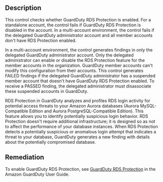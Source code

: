 ## Description

This control checks whether GuardDuty RDS Protection is enabled. For a standalone account, the control fails if GuardDuty RDS Protection is disabled in the account. In a multi-account environment, the control fails if the delegated GuardDuty administrator account and all member accounts don't have RDS Protection enabled.

In a multi-account environment, the control generates findings in only the delegated GuardDuty administrator account. Only the delegated administrator can enable or disable the RDS Protection feature for the member accounts in the organization. GuardDuty member accounts can't modify this configuration from their accounts. This control generates FAILED findings if the delegated GuardDuty administrator has a suspended member account that doesn't have GuardDuty RDS Protection enabled. To receive a PASSED finding, the delegated administrator must disassociate these suspended accounts in GuardDuty.

RDS Protection in GuardDuty analyzes and profiles RDS login activity for potential access threats to your Amazon Aurora databases (Aurora MySQL-Compatible Edition and Aurora PostgreSQL-Compatible Edition). This feature allows you to identify potentially suspicious login behavior. RDS Protection doesn't require additional infrastructure; it is designed so as not to affect the performance of your database instances. When RDS Protection detects a potentially suspicious or anomalous login attempt that indicates a threat to your database, GuardDuty generates a new finding with details about the potentially compromised database.

## Remediation

To enable GuardDuty RDS Protection, see [GuardDuty RDS Protection](https://docs.aws.amazon.com/guardduty/latest/ug/rds-protection.html) in the Amazon GuardDuty User Guide.



